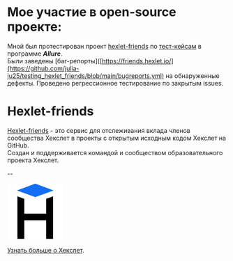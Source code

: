 # Мое участие в open-source проекте:
Мной был протестирован проект [hexlet-friends](https://friends.hexlet.io/) по [тест-кейсам](https://github.com/julia-ju25/testing_hexlet_friends/blob/main/test-cases.pdf) в программе ***Allure***.   
Были заведены [баг-репорты]([https://friends.hexlet.io/](https://github.com/julia-ju25/testing_hexlet_friends/blob/main/bugreports.yml) на обнаруженные дефекты.
Проведено регрессионное тестирование по закрытым issues. 

# Hexlet-friends
[Hexlet-friends](https://friends.hexlet.io/) - это сервис для отслеживания вклада членов сообщества Хекслет в проекты с открытым исходным кодом Хекслет на GitHub.  
Создан и поддерживается командой и сообществом образовательного проекта Хекслет. 

-- 

[![Hexlet Ltd. logo](https://raw.githubusercontent.com/Hexlet/assets/master/images/hexlet_logo128.png)](https://hexlet.io/pages/about?utm_source=github&utm_medium=link&utm_campaign=hexlet-friends)

[Узнать больше о Хекслет](https://hexlet.io/pages/about?utm_source=github&utm_medium=link&utm_campaign=hexlet-friends).

